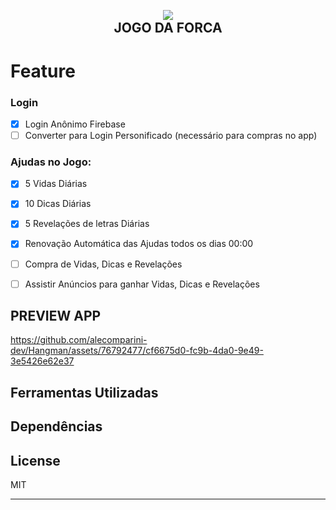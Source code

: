 <h2 align="center">
  <br>
  <img src="https://github.com/alecomparini-dev/Hangman/assets/76792477/8e48cbff-5d0e-4830-8576-a36aa99f4c2e" >
  <br>
  JOGO DA FORCA
  <br>
</h2>

# Feature
### Login
- [x] Login Anônimo Firebase
- [ ] Converter para Login Personificado (necessário para compras no app)

### Ajudas no Jogo:
- [x] 5 Vidas Diárias
- [x] 10 Dicas Diárias
- [x] 5 Revelações de letras Diárias
- [x] Renovação Automática das Ajudas todos os dias 00:00
- [ ] Compra de Vidas, Dicas e Revelações
- [ ] Assistir Anúncios para ganhar Vidas, Dicas e Revelações


## PREVIEW APP 

https://github.com/alecomparini-dev/Hangman/assets/76792477/cf6675d0-fc9b-4da0-9e49-3e5426e62e37

## Ferramentas Utilizadas


## Dependências


## License

MIT

---

